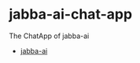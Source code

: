 jabba-ai-chat-app
=================

The ChatApp of jabba-ai

* [jabba-ai](https://github.com/Koubae/jabba-ai)
